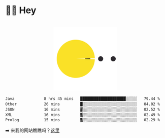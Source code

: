
# 👋🏻 Hey
<div align="center">
	<br>
	<img src="https://raw.githubusercontent.com/Aniket965/Aniket965/master/pacman.svg?sanitize=true" width="200" height="200">
	<br>
</div>

<!--START_SECTION:waka-->

```txt
Java             8 hrs 45 mins   ████████████████████░░░░░   79.44 %
Other            26 mins         █░░░░░░░░░░░░░░░░░░░░░░░░   04.02 %
JSON             16 mins         ▓░░░░░░░░░░░░░░░░░░░░░░░░   02.52 %
XML              16 mins         ▓░░░░░░░░░░░░░░░░░░░░░░░░   02.49 %
Prolog           15 mins         ▓░░░░░░░░░░░░░░░░░░░░░░░░   02.29 %
```

<!--END_SECTION:waka-->

 ➡️  来我的网站瞧瞧吗？[这里](https://www.shaolongfei.com)
